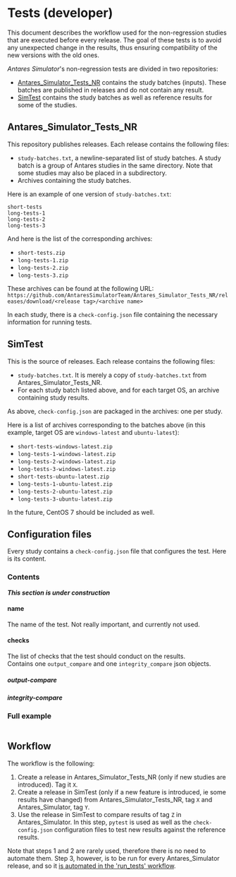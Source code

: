 # Tests (developer)
This document describes the workflow used for the non-regression studies that are executed before every release. 
The goal of these tests is to avoid any unexpected change in the results, thus ensuring compatibility of the new 
versions with the old ones.

*Antares Simulator*'s non-regression tests are divided in two repositories:  
- [Antares_Simulator_Tests_NR](https://github.com/AntaresSimulatorTeam/Antares_Simulator_Tests_NR) contains the study batches (inputs). These batches are published in releases and do not contain any result.
- [SimTest](https://github.com/AntaresSimulatorTeam/SimTest) contains the study batches as well as reference results for some of the studies.

## Antares_Simulator_Tests_NR
This repository publishes releases. Each release contains the following files:

- `study-batches.txt`, a newline-separated list of study batches. A study batch is a group of Antares studies in the 
  same directory. Note that some studies may also be placed in a subdirectory.
- Archives containing the study batches.

Here is an example of one version of `study-batches.txt`:  
```
short-tests
long-tests-1
long-tests-2
long-tests-3
```

And here is the list of the corresponding archives:  
- `short-tests.zip`
- `long-tests-1.zip`
- `long-tests-2.zip`
- `long-tests-3.zip`

These archives can be found at the following URL: 
`https://github.com/AntaresSimulatorTeam/Antares_Simulator_Tests_NR/releases/download/<release tag>/<archive name>`

In each study, there is a `check-config.json` file containing the necessary information for running tests.

## SimTest
This is the source of releases. Each release contains the following files:
- `study-batches.txt`. It is merely a copy of `study-batches.txt` from Antares_Simulator_Tests_NR.
- For each study batch listed above, and for each target OS, an archive containing study results.

As above, `check-config.json` are packaged in the archives: one per study.

Here is a list of archives corresponding to the batches above (in this example, target OS are `windows-latest` and `ubuntu-latest`):

- `short-tests-windows-latest.zip`
- `long-tests-1-windows-latest.zip`
- `long-tests-2-windows-latest.zip`
- `long-tests-3-windows-latest.zip`
- `short-tests-ubuntu-latest.zip`
- `long-tests-1-ubuntu-latest.zip`
- `long-tests-2-ubuntu-latest.zip`
- `long-tests-3-ubuntu-latest.zip`

In the future, CentOS 7 should be included as well.

## Configuration files
Every study contains a `check-config.json` file that configures the test. Here is its content.

### Contents
[//]: # (TODO)
_**This section is under construction**_

#### name
The name of the test. Not really important, and currently not used.

#### checks
The list of checks that the test should conduct on the results.  
Contains one `output_compare` and one `integrity_compare` json objects.  

##### output-compare

##### integrity-compare

### Full example
```json

```

## Workflow
The workflow is the following:

1. Create a release in Antares_Simulator_Tests_NR (only if new studies are introduced). Tag it `X`.
2. Create a release in SimTest (only if a new feature is introduced, ie some results have changed) from Antares_Simulator_Tests_NR, tag `X` and Antares_Simulator, tag `Y`.
3. Use the release in SimTest to compare results of tag `Z` in Antares_Simulator. In this step, `pytest` is used as well as the `check-config.json` configuration files to test new results against the reference results.

Note that steps 1 and 2 are rarely used, therefore there is no need to automate them. 
Step 3, however, is to be run for every Antares_Simulator release, and so it [is automated in the 'run_tests' workflow](continuous-integration.md).
